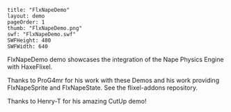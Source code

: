 ```
title: "FlxNapeDemo"
layout: demo
pageOrder: 1
thumb: "FlxNapeDemo.png"
swf: "FlxNapeDemo.swf"
SWFHeight: 480
SWFWidth: 640
```

FlxNapeDemo demo showcases the integration of the Nape Physics Engine with HaxeFlixel.

Thanks to ProG4mr for his work with these Demos and his work providing FlxNapeSprite and FlxNapeState. See the flixel-addons repository.

Thanks to Henry-T for his amazing CutUp demo!